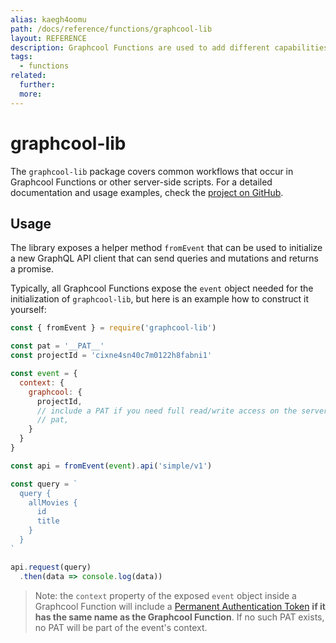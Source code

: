 ```yaml
---
alias: kaegh4oomu
path: /docs/reference/functions/graphcool-lib
layout: REFERENCE
description: Graphcool Functions are used to add different capabilities to your Graphcool project. Validate mutation input, extend your schema and more!
tags:
  - functions
related:
  further:
  more:
---
```


# graphcool-lib

The `graphcool-lib` package covers common workflows that occur in Graphcool Functions or other server-side scripts. For a detailed documentation and usage examples, check the [project on GitHub](https://github.com/graphcool/graphcool-lib).

## Usage

The library exposes a helper method `fromEvent` that can be used to initialize a new GraphQL API client that can send queries and mutations and returns a promise.

Typically, all Graphcool Functions expose the `event` object needed for the initialization of `graphcool-lib`, but here is an example how to construct it yourself:

```js
const { fromEvent } = require('graphcool-lib')

const pat = '__PAT__'
const projectId = 'cixne4sn40c7m0122h8fabni1'

const event = {
  context: {
    graphcool: {
      projectId,
      // include a PAT if you need full read/write access on the server-side
      // pat,
    }
  }
}

const api = fromEvent(event).api('simple/v1')

const query = `
  query {
    allMovies {
      id
      title
    }
  }
`

api.request(query)
  .then(data => console.log(data))
```

> Note: the `context` property of the exposed `event` object inside a Graphcool Function will include a [Permanent Authentication Token](!alias-eip7ahqu5o) **if it has the same name as the Graphcool Function**. If no such PAT exists, no PAT will be part of the event's context.

